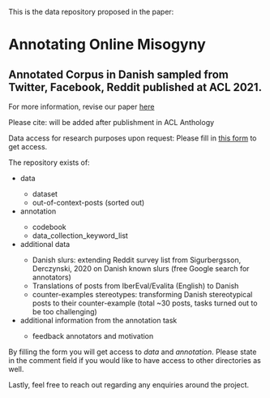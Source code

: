 This is the data repository proposed in the paper:

# Annotating Online Misogyny
## Annotated Corpus in Danish sampled from Twitter, Facebook, Reddit published at ACL 2021.



For more information, revise our paper [here](http://www.derczynski.com/papers/annotating_online_misogyny.pdf)


Please cite: will be added after publishment in ACL Anthology


Data access for research purposes upon request:
Please fill in [this form](https://forms.gle/MPdV8FG8EUuS1MdS6) to get access.


The repository exists of:

<ul>
<li>data</li>
<ul>
<li>dataset</li>
<li>out-of-context-posts (sorted out)</li>
</ul>
<li>annotation</li>
<ul>
<li>codebook</li>
<li>data_collection_keyword_list</li>
</ul>
<li>additional data</li>
<ul>
<li>Danish slurs: extending Reddit survey list from Sigurbergsson, Derczynski, 2020 <https://aclanthology.org/2020.lrec-1.430/> on Danish known slurs (free Google search for annotators) </li>
<li>Translations of posts from IberEval/Evalita (English) to Danish </li>
<li> counter-examples stereotypes: transforming Danish stereotypical posts to their counter-example (total ~30 posts, tasks turned out to be too challenging)</li>
</ul>
<li>additional information from the annotation task</li>
<ul>
<li>feedback annotators and motivation</li>
</ul>
</ul>

By filling the form you will get access to *data* and *annotation*. 
Please state in the comment field if you would like to have access to other directories as well.

Lastly, feel free to reach out regarding any enquiries around the project.
